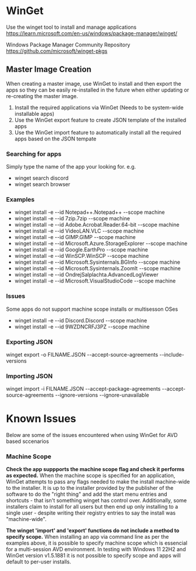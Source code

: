 # WinGet
Use the winget tool to install and manage applications
https://learn.microsoft.com/en-us/windows/package-manager/winget/

Windows Package Manager Community Repository
https://github.com/microsoft/winget-pkgs

## Master Image Creation
When creating a master image, use WinGet to install and then export the apps so they can be easily re-installed in the future when either updating or re-creating the master image.
1. Install the required applications via WinGet (Needs to be system-wide installable apps)
2. Use the WinGet export feature to create JSON template of the installed apps
3. Use the WinGet import feature to automatically install all the required apps based on the JSON tempate

### Searching for apps
Simply type the name of the app your looking for. e.g.
- winget search discord
- winget search browser

### Examples
- winget install -e --id Notepad++.Notepad++ --scope machine
- winget install -e --id 7zip.7zip --scope machine
- winget install -e --id Adobe.Acrobat.Reader.64-bit --scope machine
- winget install -e --id VideoLAN.VLC --scope machine
- winget install -e --id GIMP.GIMP --scope machine
- winget install -e --id Microsoft.Azure.StorageExplorer --scope machine
- winget install -e --id Google.EarthPro --scope machine
- winget install -e --id WinSCP.WinSCP --scope machine
- winget install -e --id Microsoft.Sysinternals.BGInfo --scope machine
- winget install -e --id Microsoft.Sysinternals.ZoomIt --scope machine
- winget install -e --id OndrejSalplachta.AdvancedLogViewer
- winget install -e --id Microsoft.VisualStudioCode --scope machine

### Issues
Some apps do not support machine scope installs or multisesson OSes
- winget install -e --id Discord.Discord --scope machine 
- winget install -e --id 9WZDNCRFJ3PZ --scope machine

### Exporting JSON
winget export -o FILNAME.JSON --accept-source-agreements --include-versions

### Importing JSON
winget import -i FILNAME.JSON --accept-package-agreements --accept-source-agreements --ignore-versions --ignore-unavailable

# Known Issues
Below are some of the issues encountered when using WinGet for AVD based sccenarios

### Machine Scope
**Check the app suppports the machine scope flag and check it performs as expected.** When the machine scope is specified for an application, WinGet attempts to pass any flags needed to make the install machine-wide to the installer. It is up to the installer provided by the publisher of the software to do the "right thing" and add the start menu entries and shortcuts - that isn't something winget has control over. Additionally, some installers claim to install for all users but then end up only installing to a single user - despite writing their registry entries to say the install was "machine-wide".

**The winget 'import' and 'export' functions do not include a method to specify scope.** When installing an app via command line as per the examples above, it is possible to specify machine scope which is essencial for a multi-session AVD environment. In testing with Windows 11 22H2 and WinGet version v1.5.1881 it is not possible to specify scope and apps will default to per-user installs.